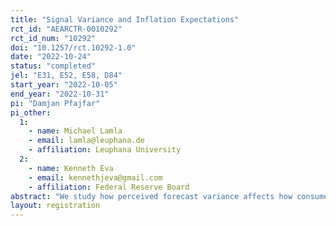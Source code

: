 ```yaml
---
title: "Signal Variance and Inflation Expectations"
rct_id: "AEARCTR-0010292"
rct_id_num: "10292"
doi: "10.1257/rct.10292-1.0"
date: "2022-10-24"
status: "completed"
jel: "E31, E52, E58, D84"
start_year: "2022-10-05"
end_year: "2022-10-31"
pi: "Damjan Pfajfar"
pi_other:
  1:
    - name: Michael Lamla
    - email: lamla@leuphana.de
    - affiliation: Leuphana University
  2:
    - name: Kenneth Eva
    - email: kennethjeva@gmail.com
    - affiliation: Federal Reserve Board
abstract: "We study how perceived forecast variance affects how consumers update their inflation expectations in a randomized control trial. We elicit participants' 12-month ahead inflation expectations and provide them with one of five different pieces of inflation news. We hypothesize that a consumer who receives a high-variance inflation signal updates their beliefs by less relative to a consumer who receives a low-variance signal. To explain this phenomenon, we develop a structural model where consumers update their inflation beliefs through a Kalman filtering process. These findings indicate that times of high uncertainty cause persistent expectations, which can in turn cause elevated inflation to persist."
layout: registration
---
```


